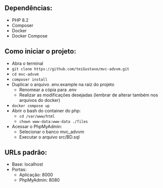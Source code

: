 ## Dependências:
- PHP 8.2
- Composer
- Docker
- Docker Compose

## Como iniciar o projeto:
- Abra o terminal
- `git clone https://github.com/teiGustavo/mvc-advvm.git`
- `cd mvc-advvm`
- `composer install`
- Duplicar o arquivo .env.example na raiz do projeto
  - Renomear a cópia para .env
  - Realizar as modificações desejadas (lembrar de alterar também nos arquivos do docker)
- `docker compose up`
- Abrir o bash do container do php:
  - `cd /var/www/html`
  - `chown www-data:www-data ./files`
- Acessar o PhpMyAdmin:
  - Selecionar o banco mvc_advvm
  - Executar o arquivo src/BD.sql
 
## URLs padrão:
- Base: localhost
- Portas:
  - Aplicação: 8000
  - PhpMyAdmin: 8080